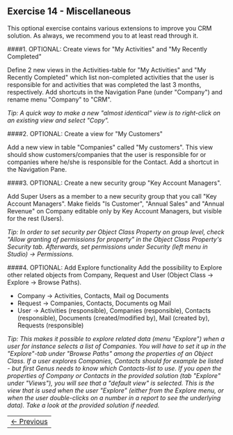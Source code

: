 ## Exercise 14 - Miscellaneous

This optional exercise contains various extensions to improve you CRM solution. As always, we recommend you to at least read through it.

####1. OPTIONAL: Create views for "My Activities" and "My Recently Completed"

Define 2 new views in the Activities-table for "My Activities" and "My Recently Completed" which list non-completed activities that the user is responsible for and activities that was completed the last 3 months, respectively. Add shortcuts in the Navigation Pane (under "Company") and rename menu "Company" to "CRM".

*Tip: A quick way to make a new "almost identical" view is to right-click on an existing view and select "Copy".*

####2. OPTIONAL: Create a view for "My Customers"

Add a new view in table "Companies" called "My customers". This view should show customers/companies that the user is responsible for or companies where he/she is responsible for the Contact. Add a shortcut in the Navigation Pane.

####3. OPTIONAL: Create a new security group "Key Account Managers". 

Add Super Users as a member to a new security group that you call "Key Account Managers". Make fields "Is Customer", "Annual Sales" and "Annual Revenue" on Company editable only by Key Account Managers, but visible for the rest (Users).

*Tip: In order to set security per Object Class Property on group level, check "Allow granting of permissions for property" in the Object Class Property's Security tab. Afterwards, set permissions under Security (left menu in Studio) -> Permissions.*

####4. OPTIONAL: Add Explore functionality 
Add the possibility to Explore other related objects from Company, Request and User (Object Class -> Explore -> Browse Paths).

* Company -> Activities, Contacts, Mail og Documents
* Request -> Companies, Contacts, Documents og Mail
* User -> Activities (responsible), Companies (responsible), Contacts (responsible), Documents (created/modified by), Mail (created by), Requests (responsible)

*Tip: This makes it possible to explore related data (menu "Explore") when a user for instance selects a list of Companies. You will have to set it up in the "Explore"-tab under "Browse Paths" among the properties of an Object Class. If a user explores Companies, Contacts should for example be listed - but first Genus needs to know which Contacts-list to use. If you open the properties of Company or Contacts in the provided solution (tab "Explore" under "Views"), you will see that a "default view" is selected. This is the view that is used when the user "Explore" (either from the Explore menu, or when the user double-clicks on a number in a report to see the underlying data). Take a look at the provided solution if needed.* 


<table>
   <tr><td><a href="exercise-14.md"><- Previous</a></td></tr>
</table>
